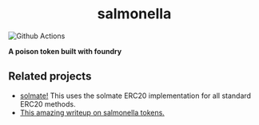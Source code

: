 # <h1 align="center"> salmonella </h1>

![Github Actions](https://github.com/Rjected/salmonella/workflows/Solidity/badge.svg)

**A poison token built with foundry**

## Related projects

 * [solmate!](https://github.com/Rari-Capital/solmate) This uses the solmate ERC20 implementation for all standard ERC20 methods.
 * [This amazing writeup on salmonella tokens.](https://github.com/Defi-Cartel/salmonella)
